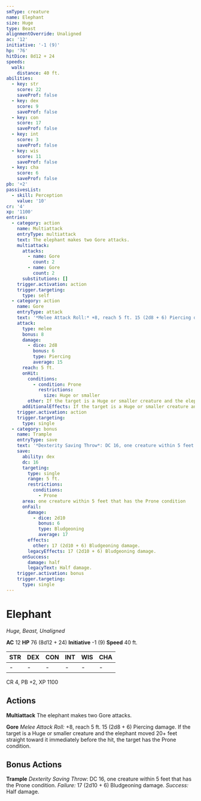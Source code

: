 ```yaml
---
smType: creature
name: Elephant
size: Huge
type: Beast
alignmentOverride: Unaligned
ac: '12'
initiative: '-1 (9)'
hp: '76'
hitDice: 8d12 + 24
speeds:
  walk:
    distance: 40 ft.
abilities:
  - key: str
    score: 22
    saveProf: false
  - key: dex
    score: 9
    saveProf: false
  - key: con
    score: 17
    saveProf: false
  - key: int
    score: 3
    saveProf: false
  - key: wis
    score: 11
    saveProf: false
  - key: cha
    score: 6
    saveProf: false
pb: '+2'
passivesList:
  - skill: Perception
    value: '10'
cr: '4'
xp: '1100'
entries:
  - category: action
    name: Multiattack
    entryType: multiattack
    text: The elephant makes two Gore attacks.
    multiattack:
      attacks:
        - name: Gore
          count: 2
        - name: Gore
          count: 2
      substitutions: []
    trigger.activation: action
    trigger.targeting:
      type: self
  - category: action
    name: Gore
    entryType: attack
    text: '*Melee Attack Roll:* +8, reach 5 ft. 15 (2d8 + 6) Piercing damage. If the target is a Huge or smaller creature and the elephant moved 20+ feet straight toward it immediately before the hit, the target has the Prone condition.'
    attack:
      type: melee
      bonus: 8
      damage:
        - dice: 2d8
          bonus: 6
          type: Piercing
          average: 15
      reach: 5 ft.
      onHit:
        conditions:
          - condition: Prone
            restrictions:
              size: Huge or smaller
        other: If the target is a Huge or smaller creature and the elephant moved 20+ feet straight toward it immediately before the hit, the target has the Prone condition.
      additionalEffects: If the target is a Huge or smaller creature and the elephant moved 20+ feet straight toward it immediately before the hit, the target has the Prone condition.
    trigger.activation: action
    trigger.targeting:
      type: single
  - category: bonus
    name: Trample
    entryType: save
    text: '*Dexterity Saving Throw*: DC 16, one creature within 5 feet that has the Prone condition. *Failure:*  17 (2d10 + 6) Bludgeoning damage. *Success:*  Half damage.'
    save:
      ability: dex
      dc: 16
      targeting:
        type: single
        range: 5 ft.
        restrictions:
          conditions:
            - Prone
      area: one creature within 5 feet that has the Prone condition
      onFail:
        damage:
          - dice: 2d10
            bonus: 6
            type: Bludgeoning
            average: 17
        effects:
          other: 17 (2d10 + 6) Bludgeoning damage.
        legacyEffects: 17 (2d10 + 6) Bludgeoning damage.
      onSuccess:
        damage: half
        legacyText: Half damage.
    trigger.activation: bonus
    trigger.targeting:
      type: single
---
```


# Elephant
*Huge, Beast, Unaligned*

**AC** 12
**HP** 76 (8d12 + 24)
**Initiative** -1 (9)
**Speed** 40 ft.

| STR | DEX | CON | INT | WIS | CHA |
| --- | --- | --- | --- | --- | --- |
| - | - | - | - | - | - |

CR 4, PB +2, XP 1100

## Actions

**Multiattack**
The elephant makes two Gore attacks.

**Gore**
*Melee Attack Roll:* +8, reach 5 ft. 15 (2d8 + 6) Piercing damage. If the target is a Huge or smaller creature and the elephant moved 20+ feet straight toward it immediately before the hit, the target has the Prone condition.

## Bonus Actions

**Trample**
*Dexterity Saving Throw*: DC 16, one creature within 5 feet that has the Prone condition. *Failure:*  17 (2d10 + 6) Bludgeoning damage. *Success:*  Half damage.
